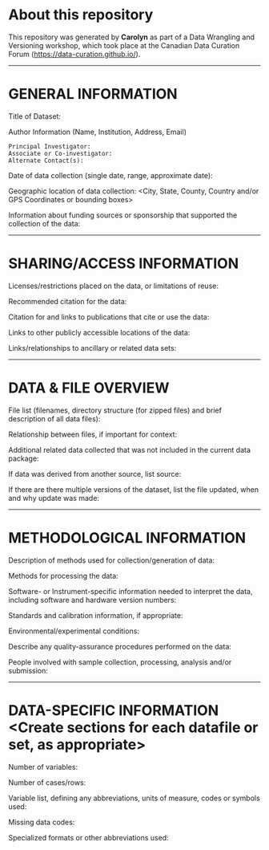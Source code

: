 # About this repository

This repository was generated by **Carolyn** as part of a Data Wrangling and Versioning workshop, which took place at the Canadian Data Curation Forum (https://data-curation.github.io/).

-------------------
# GENERAL INFORMATION

Title of Dataset:

Author Information (Name, Institution, Address, Email)

	Principal Investigator:
	Associate or Co-investigator:
	Alternate Contact(s):

Date of data collection (single date, range, approximate date): <suggested format YYYYMMDD>

Geographic location of data collection: <City, State, County, Country and/or GPS Coordinates or bounding boxes> 

Information about funding sources or sponsorship that supported the collection of the data:

--------------------------
# SHARING/ACCESS INFORMATION

Licenses/restrictions placed on the data, or limitations of reuse:

Recommended citation for the data:

Citation for and links to publications that cite or use the data:

Links to other publicly accessible locations of the data:

Links/relationships to ancillary or related data sets: 


--------------------
# DATA & FILE OVERVIEW

File list (filenames, directory structure (for zipped files) and brief description of all data files):

Relationship between files, if important for context:  

Additional related data collected that was not included in the current data package:

If data was derived from another source, list source:

If there are there multiple versions of the dataset, list the file updated, when and why update was made:

--------------------------
# METHODOLOGICAL INFORMATION

Description of methods used for collection/generation of data: <Include links or references to publications or other documentation containing experimental design or protocols used in data collection>

Methods for processing the data: <describe how the submitted data were generated from the raw or collected data>

Software- or Instrument-specific information needed to interpret the data, including software and hardware version numbers:

Standards and calibration information, if appropriate:

Environmental/experimental conditions:

Describe any quality-assurance procedures performed on the data:

People involved with sample collection, processing, analysis and/or submission:


--------------------------
# DATA-SPECIFIC INFORMATION <Create sections for each datafile or set, as appropriate>

Number of variables:

Number of cases/rows: 

Variable list, defining any abbreviations, units of measure, codes or symbols used:
   
Missing data codes:

Specialized formats or other abbreviations used:
